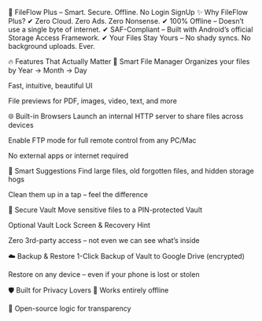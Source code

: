 🚀 FileFlow Plus – Smart. Secure. Offline.
No Login SignUp
✨ Why FileFlow Plus?
✔ Zero Cloud. Zero Ads. Zero Nonsense.
✔ 100% Offline – Doesn’t use a single byte of internet.
✔ SAF-Compliant – Built with Android’s official Storage Access Framework.
✔ Your Files Stay Yours – No shady syncs. No background uploads. Ever.

🔥 Features That Actually Matter
📂 Smart File Manager
Organizes your files by Year → Month → Day

Fast, intuitive, beautiful UI

File previews for PDF, images, video, text, and more

🌐 Built-in Browsers
Launch an internal HTTP server to share files across devices

Enable FTP mode for full remote control from any PC/Mac

No external apps or internet required

🧠 Smart Suggestions
Find large files, old forgotten files, and hidden storage hogs

Clean them up in a tap – feel the difference

🔐 Secure Vault
Move sensitive files to a PIN-protected Vault

Optional Vault Lock Screen & Recovery Hint

Zero 3rd-party access – not even we can see what’s inside

☁️ Backup & Restore
1-Click Backup of Vault to Google Drive (encrypted)

Restore on any device – even if your phone is lost or stolen


🛡️ Built for Privacy Lovers
📵 Works entirely offline

🧾 Open-source logic for transparency


